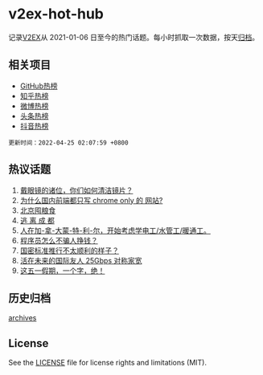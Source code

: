 # v2ex-hot-hub

 记录[V2EX](https://www.v2ex.com/)从 2021-01-06 日至今的热门话题。每小时抓取一次数据，按天[归档](archives)。
 
 ## 相关项目

- [GitHub热榜](https://github.com/snaildev/github-hot-hub)
- [知乎热榜](https://github.com/snaildev/zhihu-hot-hub)
- [微博热榜](https://github.com/snaildev/weibo-hot-hub)
- [头条热榜](https://github.com/snaildev/toutiao-hot-hub)
- [抖音热榜](https://github.com/snaildev/douyin-hot-hub)


 `更新时间：2022-04-25 02:07:59 +0800`

## 热议话题

1. [戴眼镜的诸位，你们如何清洁镜片？](https://www.v2ex.com/t/848909)
1. [为什么国内前端都只写 chrome only 的 网站?](https://www.v2ex.com/t/848878)
1. [北京囤粮食](https://www.v2ex.com/t/848958)
1. [逃 离 成 都](https://www.v2ex.com/t/848881)
1. [人在加-拿-大蒙-特-利-尔，开始考虑学电工/水管工/暖通工。](https://www.v2ex.com/t/848916)
1. [程序员怎么不骗人挣钱？](https://www.v2ex.com/t/848914)
1. [国密标准推行不太顺利的样子？](https://www.v2ex.com/t/848968)
1. [活在未来的国际友人 25Gbps 对称家宽](https://www.v2ex.com/t/848852)
1. [这五一假期，一个字，绝！](https://www.v2ex.com/t/848952)

## 历史归档

[archives](archives)

## License

See the [LICENSE](LICENSE) file for license rights and limitations (MIT).
